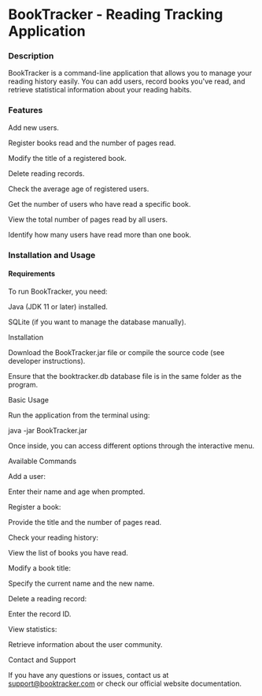 # **BookTracker - Reading Tracking Application**

### Description

BookTracker is a command-line application that allows you to manage your reading history easily. You can add users, record books you've read, and retrieve statistical information about your reading habits.

### Features

Add new users.

Register books read and the number of pages read.

Modify the title of a registered book.

Delete reading records.

Check the average age of registered users.

Get the number of users who have read a specific book.

View the total number of pages read by all users.

Identify how many users have read more than one book.

### Installation and Usage

#### Requirements
To run BookTracker, you need:

Java (JDK 11 or later) installed.

SQLite (if you want to manage the database manually).

Installation

Download the BookTracker.jar file or compile the source code (see developer instructions).

Ensure that the booktracker.db database file is in the same folder as the program.

Basic Usage

Run the application from the terminal using:

java -jar BookTracker.jar

Once inside, you can access different options through the interactive menu.

Available Commands

Add a user:

Enter their name and age when prompted.

Register a book:

Provide the title and the number of pages read.

Check your reading history:

View the list of books you have read.

Modify a book title:

Specify the current name and the new name.

Delete a reading record:

Enter the record ID.

View statistics:

Retrieve information about the user community.

Contact and Support

If you have any questions or issues, contact us at support@booktracker.com or check our official website documentation.
